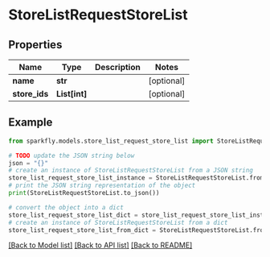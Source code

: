 # StoreListRequestStoreList


## Properties

Name | Type | Description | Notes
------------ | ------------- | ------------- | -------------
**name** | **str** |  | [optional] 
**store_ids** | **List[int]** |  | [optional] 

## Example

```python
from sparkfly.models.store_list_request_store_list import StoreListRequestStoreList

# TODO update the JSON string below
json = "{}"
# create an instance of StoreListRequestStoreList from a JSON string
store_list_request_store_list_instance = StoreListRequestStoreList.from_json(json)
# print the JSON string representation of the object
print(StoreListRequestStoreList.to_json())

# convert the object into a dict
store_list_request_store_list_dict = store_list_request_store_list_instance.to_dict()
# create an instance of StoreListRequestStoreList from a dict
store_list_request_store_list_from_dict = StoreListRequestStoreList.from_dict(store_list_request_store_list_dict)
```
[[Back to Model list]](../README.md#documentation-for-models) [[Back to API list]](../README.md#documentation-for-api-endpoints) [[Back to README]](../README.md)


